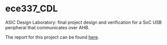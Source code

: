# ece337_CDL
ASIC Design Laboratory: final project design and verification for a SoC USB peripheral that communicates over AHB.

The report for this project can be found [here](https://docs.google.com/document/d/1lNrkqPJuJ-R9gvF-jlBAYqu6W1RkQia506hXUGq9XRc/edit?usp=sharing).
